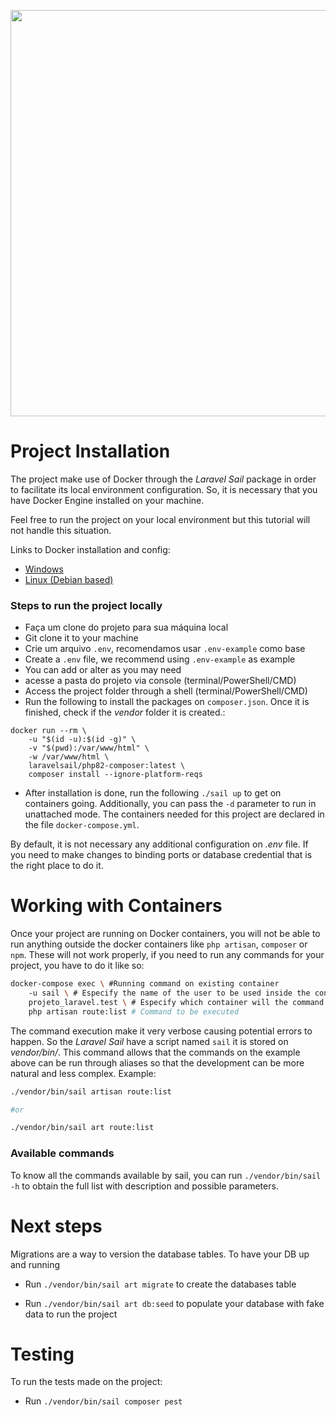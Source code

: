 <p align="center"><a href="https://laravel.com" target="_blank"><img src="https://banners.beyondco.de/OLW.png?theme=light&packageManager=&packageName=by+Beer+%26+Code&pattern=architect&style=style_1&description=OPEN+LARAVEL+WEEK&md=1&showWatermark=0&fontSize=100px&images=https%3A%2F%2Flaravel.com%2Fimg%2Flogomark.min.svg" width="650"></a></p>

# Project Installation
The project make use of Docker through the *Laravel Sail* package in order to facilitate its local environment configuration. So, it is necessary that you have Docker Engine installed on your machine.

Feel free to run the project on your local environment but this tutorial will not handle this situation.

Links to Docker installation and config:

- [Windows](https://docs.docker.com/docker-for-windows/install/)
- [Linux (Debian based)](https://docs.docker.com/engine/install/ubuntu/) 

### Steps to run the project locally

- Faça um clone do projeto para sua máquina local
- Git clone it to your machine
- Crie um arquivo `.env`, recomendamos usar `.env-example` como base
- Create a `.env` file, we recommend using `.env-example` as example
- You can add or alter as you may need
- acesse a pasta do projeto via console (terminal/PowerShell/CMD)
- Access the project folder through a shell (terminal/PowerShell/CMD)
- Run the following to install the packages on `composer.json`. Once it is finished, check if the *vendor* folder it is created.:
```shell
docker run --rm \
    -u "$(id -u):$(id -g)" \
    -v "$(pwd):/var/www/html" \
    -w /var/www/html \
    laravelsail/php82-composer:latest \
    composer install --ignore-platform-reqs
 ```
- After installation is done, run the following `./sail up` to get on containers going. Additionally, you can pass the `-d` parameter to run in unattached mode. The containers needed for this project are declared in the file `docker-compose.yml`.
 
By default, it is not necessary any additional configuration on *.env* file. If you need to make changes to binding ports or database credential that is the right place to do it. 

# Working with Containers

Once your project are running on Docker containers, you will not be able to run anything outside the docker containers like `php artisan`, `composer` or `npm`. These will not work properly, if you need to run any commands for your project, you have to do it like so:

```bash
docker-compose exec \ #Running command on existing container
    -u sail \ # Especify the name of the user to be used inside the container
    projeto_laravel.test \ # Especify which container will the command be run
    php artisan route:list # Command to be executed
```
The command execution make it very verbose causing potential errors to happen. So the *Laravel Sail* have a script named `sail` it is stored on *vendor/bin/*. This command allows that the commands on the example above can be run through aliases so that the development  can be more natural and less complex. Example:

 ```bash
 ./vendor/bin/sail artisan route:list

 #or

 ./vendor/bin/sail art route:list
 ```

### Available commands

To know all the commands available by sail, you can run `./vendor/bin/sail -h` to obtain the full list with description and possible parameters.

# Next steps 
Migrations are a way to version the database tables. To have your DB up and running 
- Run `./vendor/bin/sail art migrate` to create the databases table

- Run `./vendor/bin/sail art db:seed` to populate your database with fake data to run the project

# Testing
To run the tests made on the project:
- Run `./vendor/bin/sail composer pest`
